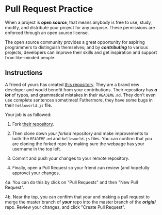 # Pull Request Practice

When a project is **_open source_**, that means anybody is free to use, study, modify, and distribute your project for any purpose. These permissions are enforced through an open source license.

The open source community provides a great opportunity for aspiring programmers to distinguish themselves; and by **_contributing_** to various projects, developers can improve their skills and get inspiration and support from like-minded people.

## Instructions

A friend of yours has created [this repository](https://github.com/The-Marcy-Lab-School/open-source-hello-world). 
They are a brand new developer and would benefit from your contributions. Their repository has **_a lot_** of typos, and grammatical mistakes in their `READEME.md`. 
They don't even use complete sentences sometimes! Futhermore, they have some bugs in their `helloworld.js` file.

Your job is as followed:
1. Fork [their repository](https://github.com/The-Marcy-Lab-School/open-source-hello-world).

2. Then clone down _your forked_ repository and make improvements to both the `READEME.md` and `helloworld.js` files. You can confirm that you are cloning the forked repo by making sure the webpage has your username in the top left.

3. Commit and push your changes to your remote repository.

4. Finally, open a Pull Request so your friend can review (and hopefully approve) your changes.

4a. You can do this by click on "Pull Requests" and then "New Pull Request".

4b. Near the top, you can confirm that your and making a pull request to merge the master branch of **_your_** repo into the master branch of the **_origial_** repo. Review your changes, and click "Create Pull Request".
